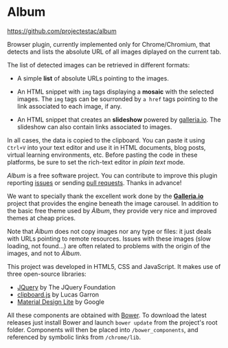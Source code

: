# Album
https://github.com/projectestac/album

Browser plugin, currently implemented only for Chrome/Chromium, that detects and lists the absolute URL of all images diplayed on the current tab.

The list of detected images can be retrieved in different formats:

* A simple **list** of absolute URLs pointing to the images.

* An HTML snippet with `img` tags displaying a **mosaic** with the selected images. The `img` tags can be sourronded by `a href` tags pointing to the link associated to each image, if any.

* An HTML snippet that creates an **slideshow** powered by [galleria.io](http://galleria.io). The slideshow can also contain links associated to images.

In all cases, the data is copied to the clipboard. You can paste it using `Ctrl+V` into your text editor and use it in HTML documents, blog posts, virtual learning environments, etc.
Before pasting the code in these platforms, be sure to set the rich-text editor in _plain text_ mode.

_Album_ is a free software project. You can contribute to improve this plugin reporting [issues](https://github.com/projectestac/album/issues) or sending [pull requests](https://github.com/projectestac/album/pulls). Thanks in advance!

We want to specially thank the excellent work done by the **[Galleria.io](http://galleria.io)** project that provides the engine beneath the image carousel. In addition to the basic free theme used by _Àlbum_, they provide very nice and improved themes at cheap prices.

Note that _Àlbum_ does not copy images nor any type or files: it just deals with URLs pointing to remote resources. Issues with these images (slow loading, not found...) are often related to problems with the origin of the images, and not to _Àlbum_.

This project was developed in HTML5, CSS and JavaScript. It makes use of three open-source libraries:

* [JQuery](http://jquery.com) by The JQuery Foundation
* [clipboard.js](https://github.com/lgarron/clipboard.js) by Lucas Garron
* [Material Design Lite](https://www.getmdl.io) by Google

All these components are obtained with [Bower](http://bower.io/). To download the latest releases just install Bower and launch `bower update` from the project's root folder. Components will then be placed into `/bower_components`, and referenced by symbolic links from `/chrome/lib`.

